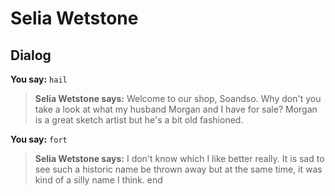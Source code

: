# Selia Wetstone


## Dialog

**You say:** `hail`



>**Selia Wetstone says:** Welcome to our shop, Soandso. Why don't you take a look at what my husband Morgan and I have for sale? Morgan is a great sketch artist but he's a bit old fashioned.

**You say:** `fort`



>**Selia Wetstone says:** I don't know which I like better really. It is sad to see such a historic name be thrown away but at the same time, it was kind of a silly name I think.
end